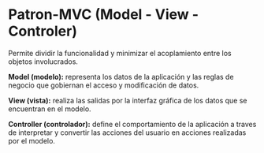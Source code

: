 # Patron-MVC (Model - View - Controler)

Permite dividir la funcionalidad y minimizar el acoplamiento entre los objetos involucrados.

__Model (modelo):__
representa los datos de la aplicación y las reglas de negocio que gobiernan el acceso y modificación de datos.

__View (vista):__
realiza las salidas por la interfaz gráfica de los datos que se encuentran en el modelo.

__Controller (controlador):__
define el comportamiento de la aplicación a traves de interpretar y convertir las acciones del usuario en acciones realizadas por el modelo.
